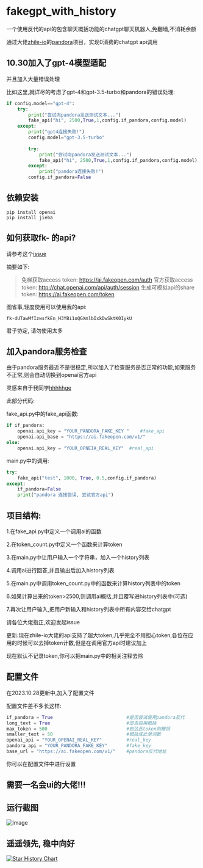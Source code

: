 # fakegpt_with_history
一个使用反代的api的包含聊天概括功能的chatgpt聊天机器人,免翻墙,不消耗余额

通过大佬[zhile-io](https://github.com/zhile-io)的[pandora](https://github.com/zhile-io/pandora)项目，实现0消费的chatgpt api调用

## 10.30加入了gpt-4模型适配
并且加入大量错误处理

比如这里,就详尽的考虑了gpt-4和gpt-3.5-turbo和pandora的错误处理:

```python
if config.model=="gpt-4":
    try:
        print("尝试向pandora发送测试文本...")
        fake_api("hi", 2500,True,1,config.if_pandora,config.model)
    except:
        print("gpt4连接失败!")
        config.model="gpt-3.5-turbo"
        
        try:
            print("尝试向pandora发送测试文本...")
            fake_api("hi", 2500,True,1,config.if_pandora,config.model)
        except:
            print("pandora连接失败!")
        config.if_pandora=False
```
## 依赖安装
```shell
pip install openai
pip install jieba
```

## 如何获取fk- 的api?
请参考这个[issue](https://github.com/zhile-io/pandora/issues/183)

摘要如下:

>    免梯获取access token: https://ai.fakeopen.com/auth
>    官方获取access token: http://chat.openai.com/api/auth/session
>    生成可模拟api的share token: https://ai.fakeopen.com/token

图省事,轻度使用可以使用我的api:

```
fk-dUTawMfIzwsfkEn_H3YBi1oQGXmlbIxkDwSktK0IykU
```

君子协定, 请勿使用太多


## 加入pandora服务检查
由于pandora服务最近不是很稳定,所以加入了检查服务是否正常的功能,如果服务不正常,则会自动切换到openai官方api

灵感来自于我同学[hhhhhge](https://github.com/hhhhhge)

此部分代码:

fake_api.py中的fake_api函数:

```python
if if_pandora:
    openai.api_key = "YOUR_PANDORA_FAKE_KEY "    #fake_api
    openai.api_base = "https://ai.fakeopen.com/v1/"
else:
    openai.api_key = "YOUR_OPNEIA_REAL_KEY"  #real_api
```

main.py中的调用:

```python
try:
    fake_api("test", 1000, True, 0.5,config.if_pandora)
except:
    if_pandora=False
    print("pandora 连接错误, 尝试官方api")
```

## 项目结构:
1.在fake_api.py中定义一个调用ai的函数

2.在token_count.py中定义一个函数来计算token

3.在main.py中让用户输入一个字符串，加入一个history列表

4.调用ai进行回答,并且输出后加入history列表

5.在main.py中调用token_count.py中的函数来计算history列表中的token

6.如果计算出来的token>2500,则调用ai概括,并且覆写进history列表中(可选)

7.再次让用户输入,把用户新输入和history列表中所有内容交给chatgpt

请各位大佬指正,欢迎发起issue

更新:现在zhile-io大佬的api支持了超大token,几乎完全不用担心token,各位在应用的时候可以去掉token计数,但是在调用官方api时建议加上

现在默认不记录token,你可以把main.py中的相关注释去除

## 配置文件
在2023.10.28更新中,加入了配置文件

配置文件差不多长这样:

```python
if_pandora = True                           #是否尝试使用pandora反代
long_text = True                            #是否启用概括
max_token = 500                             #到达此token则概括
smaller_text = 50                           #概括成此单词数
openai_api = "YOUR_OPENAI_REAL_KEY"         #real_key
pandora_api = "YOUR_PANDORA_FAKE_KEY"       #fake_key
base_url = "https://ai.fakeopen.com/v1/"    #pandora反代地址
```

你可以在配置文件中进行设置

## 需要一名会ui的大佬!!!

## 运行截图

![image](https://github.com/daishuge/fakegpt_with_history/assets/122254868/6fc2f993-1430-4cf8-98ba-ce14c7d394f1)


## 遥遥领先, 稳中向好

[![Star History Chart](https://api.star-history.com/svg?repos=daishuge/-fakegpt-with-history&type=Date)](https://star-history.com/#daishuge/-fakegpt-with-history&Date)
